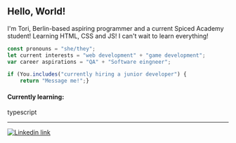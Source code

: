 ## Hello, World! 

I'm Tori, Berlin-based aspiring programmer and a current Spiced Academy student! Learning HTML, CSS and JS! I can't wait to learn everything!


```js
const pronouns = "she/they"; 
let current interests = "web development" + "game development";
var career aspirations = "QA" + "Software eingneer";

if (You.includes("currently hiring a junior developer") {
    return "Message me!";}

```



#### Currently learning: 
typescript 


 ****
 
 
 [![Linkedin link](https://img.icons8.com/nolan/64/linkedin-circled.png)](https://www.linkedin.com/in/wiktoria-luszczek-b03a67105/)

